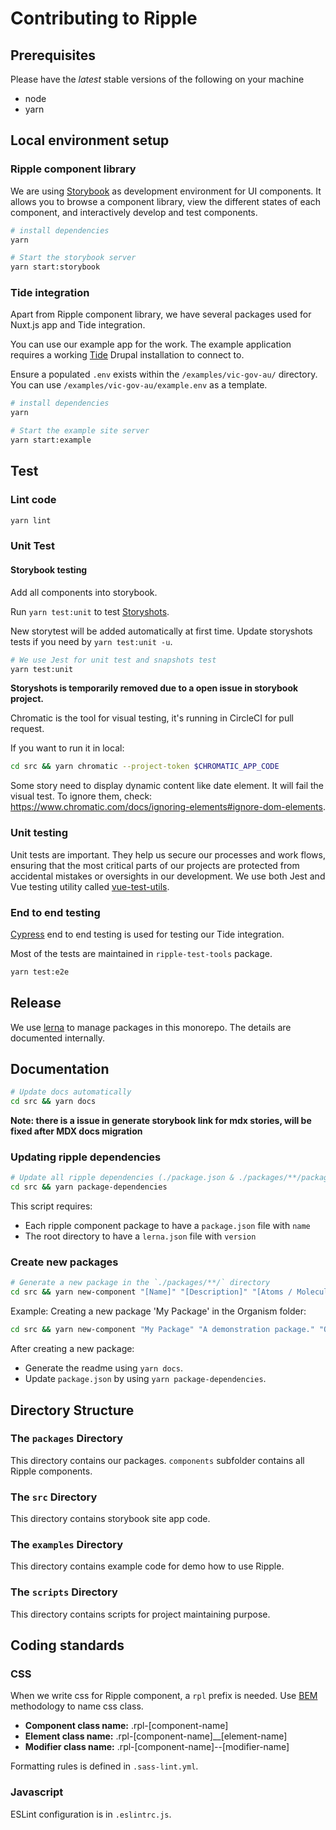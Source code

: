 # Contributing to Ripple

## Prerequisites

Please have the *latest* stable versions of the following on your machine

- node
- yarn

## Local environment setup

### Ripple component library

We are using [Storybook](https://storybook.js.org/) as development environment
for UI components. It allows you to browse a component library, view the
different states of each component, and interactively develop and test components.

``` bash
# install dependencies
yarn

# Start the storybook server
yarn start:storybook
```

### Tide integration

Apart from Ripple component library, we have several packages used for Nuxt.js app and Tide integration.

You can use our example app for the work. The example application requires a working [Tide](https://github.com/dpc-sdp/tide) Drupal installation to connect to.

Ensure a populated `.env` exists within the `/examples/vic-gov-au/` directory.
You can use `/examples/vic-gov-au/example.env` as a template.

```bash
# install dependencies
yarn

# Start the example site server
yarn start:example

```

## Test

### Lint code

``` bash
yarn lint
```

### Unit Test

#### Storybook testing

Add all components into storybook.

Run `yarn test:unit` to test [Storyshots](https://www.npmjs.com/package/@storybook/addon-storyshots).

New storytest will be added automatically at first time.
Update storyshots tests if you need by `yarn test:unit -u`.

``` bash
# We use Jest for unit test and snapshots test
yarn test:unit
```

**Storyshots is temporarily removed due to a open issue in storybook project.**

Chromatic is the tool for visual testing, it's running in CircleCI for pull request.

If you want to run it in local:

``` bash
cd src && yarn chromatic --project-token $CHROMATIC_APP_CODE
```

Some story need to display dynamic content like date element. It will fail the visual test.
To ignore them, check: https://www.chromatic.com/docs/ignoring-elements#ignore-dom-elements.

### Unit testing

Unit tests are important. They help us secure our processes and work flows, ensuring that the most critical parts of our projects are protected from accidental mistakes or oversights in our development. We use both Jest and Vue testing utility called [vue-test-utils](https://vue-test-utils.vuejs.org/).

### End to end testing

[Cypress](https://www.cypress.io/) end to end testing is used for testing our Tide integration.

Most of the tests are maintained in `ripple-test-tools` package.

``` bash
yarn test:e2e
```

## Release

We use [lerna](https://github.com/lerna/lerna) to manage packages in this monorepo. The details are documented internally.

## Documentation

``` bash
# Update docs automatically
cd src && yarn docs
```

**Note: there is a issue in generate storybook link for mdx stories, will be fixed after MDX docs migration**

### Updating ripple dependencies

``` bash
# Update all ripple dependencies (./package.json & ./packages/**/package.json)
cd src && yarn package-dependencies
```

This script requires:

- Each ripple component package to have a `package.json` file with `name`
- The root directory to have a `lerna.json` file with `version`

### Create new packages

``` bash
# Generate a new package in the `./packages/**/` directory
cd src && yarn new-component "[Name]" "[Description]" "[Atoms / Molecules / Organisms]"
```

Example: Creating a new package 'My Package' in the Organism folder:

``` bash
cd src && yarn new-component "My Package" "A demonstration package." "Organisms"
```

After creating a new package:

- Generate the readme using `yarn docs`.
- Update `package.json` by using `yarn package-dependencies`.

## Directory Structure

### The `packages` Directory

This directory contains our packages. `components` subfolder contains all Ripple components.

### The `src` Directory

This directory contains storybook site app code.

### The `examples` Directory

This directory contains example code for demo how to use Ripple.

### The `scripts` Directory

This directory contains scripts for project maintaining purpose.

## Coding standards

### CSS

When we write css for Ripple component, a `rpl` prefix is needed.
Use [BEM](http://getbem.com/introduction/) methodology to name css class.

- **Component class name:**  .rpl-[component-name]
- **Element class name:**  .rpl-[component-name]__[element-name]
- **Modifier class name:**  .rpl-[component-name]--[modifier-name]

Formatting rules is defined in `.sass-lint.yml`.

### Javascript

ESLint configuration is in `.eslintrc.js`.
